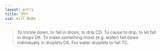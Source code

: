 ```yaml
---
layout: entry
title: གཏིག་
vid: Hill:0684
---
```

> To trickle down, to fall in drops, to drip CD. To cause to drip, to let fall in drops DK. To make something moist (e.g. water) fall down individually in droplets DS. For water droplets to fall TC.
